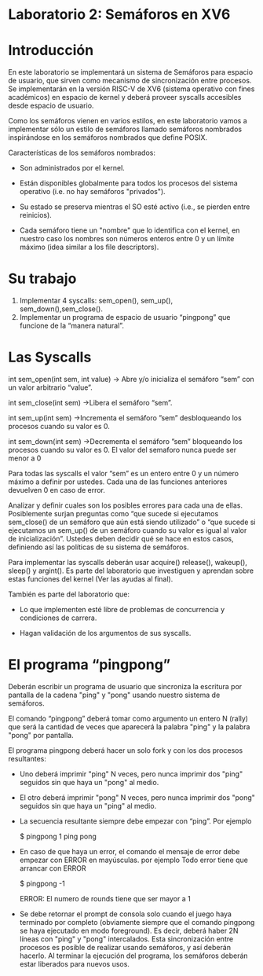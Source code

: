 # Laboratorio 2: Semáforos en XV6 #

# Introducción #
En este laboratorio se implementará un sistema de Semáforos para espacio de usuario,
que sirven como mecanismo de sincronización entre procesos. Se implementarán en la
versión RISC-V de XV6 (sistema operativo con fines académicos) en espacio de kernel y
deberá proveer syscalls accesibles desde espacio de usuario.

Como los semáforos vienen en varios estilos, en este laboratorio vamos a implementar
sólo un estilo de semáforos llamado semáforos nombrados inspirándose en los
semáforos nombrados que define POSIX.

Características de los semáforos nombrados:

- Son administrados por el kernel.

- Están disponibles globalmente para todos los procesos del sistema operativo
(i.e. no hay semáforos "privados").

- Su estado se preserva mientras el SO esté activo (i.e., se pierden entre reinicios).

- Cada semáforo tiene un "nombre" que lo identifica con el kernel, en nuestro caso
los nombres son números enteros entre 0 y un límite máximo (idea similar a los
file descriptors).

# Su trabajo #
1) Implementar 4 syscalls: sem_open(), sem_up(), sem_down(),sem_close().
2) Implementar un programa de espacio de usuario “pingpong” que funcione de la
“manera natural”.

# Las Syscalls #
int sem_open(int sem, int value) → Abre y/o inicializa el semáforo “sem” con un
valor arbitrario “value”.

int sem_close(int sem) →Libera el semáforo “sem”.

int sem_up(int sem) →Incrementa el semáforo ”sem” desbloqueando los procesos
cuando su valor es 0.

int sem_down(int sem) →Decrementa el semáforo ”sem” bloqueando los procesos
cuando su valor es 0. El valor del semaforo nunca puede ser menor a 0

Para todas las syscalls el valor “sem” es un entero entre 0 y un número máximo a definir
por ustedes. Cada una de las funciones anteriores devuelven 0 en caso de error.

Analizar y definir cuales son los posibles errores para cada una de ellas. Posiblemente
surjan preguntas como “que sucede si ejecutamos sem_close() de un semáforo que aún
está siendo utilizado” o “que sucede si ejecutamos un sem_up() de un semáforo cuando
su valor es igual al valor de inicialización”. Ustedes deben decidir qué se hace en estos
casos, definiendo así las políticas de su sistema de semáforos.

Para implementar las syscalls deberán usar acquire() release(), wakeup(),
sleep() y argint(). Es parte del laboratorio que investiguen y aprendan sobre estas
funciones del kernel (Ver las ayudas al final).

También es parte del laboratorio que:

- Lo que implementen esté libre de problemas de concurrencia y condiciones de
carrera.

- Hagan validación de los argumentos de sus syscalls.

# El programa “pingpong” #
Deberán escribir un programa de usuario que sincroniza la escritura por pantalla de la
cadena "ping" y "pong" usando nuestro sistema de semáforos.

El comando “pingpong” deberá tomar como argumento un entero N (rally) que será la
cantidad de veces que aparecerá la palabra "ping" y la palabra "pong" por pantalla.

El programa pingpong deberá hacer un solo fork y con los dos procesos resultantes:

- Uno deberá imprimir "ping" N veces, pero nunca imprimir dos "ping" seguidos sin
que haya un "pong" al medio.

- El otro deberá imprimir "pong" N veces, pero nunca imprimir dos "pong" seguidos
sin que haya un "ping" al medio.

- La secuencia resultante siempre debe empezar con “ping”. Por ejemplo

  $ pingpong 1
  ping
  pong

- En caso de que haya un error, el comando el mensaje de error debe empezar con
ERROR en mayúsculas. por ejemplo Todo error tiene que arrancar con ERROR

  $ pingpong -1

  ERROR: El numero de rounds tiene que ser mayor a 1

- Se debe retornar el prompt de consola solo cuando el juego haya terminado por
completo (obviamente siempre que el comando pingpong se haya ejecutado en
modo foreground).
Es decir, deberá haber 2N líneas con "ping" y "pong" intercalados. Esta sincronización
entre procesos es posible de realizar usando semáforos, y así deberán hacerlo. Al
terminar la ejecución del programa, los semáforos deberán estar liberados para nuevos
usos.
